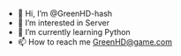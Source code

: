 - 👋 Hi, I’m @GreenHD-hash
- 👀 I’m interested in Server
- 🌱 I’m currently learning Python
- 📫 How to reach me GreenHD@game.com

<!---
GreenHD-hash/GreenHD-hash is a ✨ special ✨ repository because its `README.md` (this file) appears on your GitHub profile.
You can click the Preview link to take a look at your changes.
--->
